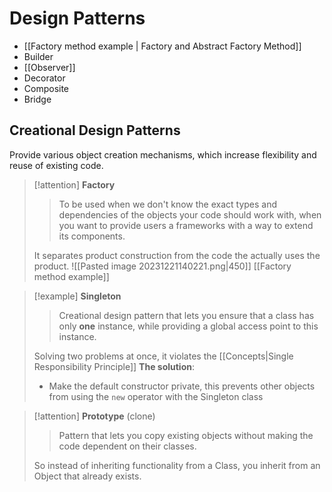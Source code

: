 # Design Patterns

- [[Factory method example | Factory and Abstract Factory Method]]
- Builder
- [[Observer]]
- Decorator
- Composite
- Bridge

## Creational Design Patterns
Provide various object creation mechanisms, which increase flexibility and reuse of existing code. 

> [!attention]  **Factory**
> > To be used when we don't know the exact types and dependencies of the objects your code should work with, when you want to provide users a frameworks  with a way to extend its components. 
> 
> It separates product construction from the code the actually uses the product. 
> ![[Pasted image 20231221140221.png|450]] 
 > [[Factory method example]]


> [!example]  **Singleton**
> > Creational design pattern that lets you ensure that a class has only **one** instance, while providing a global access point to this instance. 
>
> Solving two problems at once, it violates the [[Concepts|Single Responsibility Principle]] 
> **The solution**: 
> - Make the default constructor private, this prevents other objects from using the `new` operator with the Singleton class

> [!attention]  **Prototype** (clone)
>  > Pattern that lets you copy existing objects without making the code dependent on their classes. 
>  
>  So instead of inheriting functionality from a Class, you inherit from an Object that already exists. 




